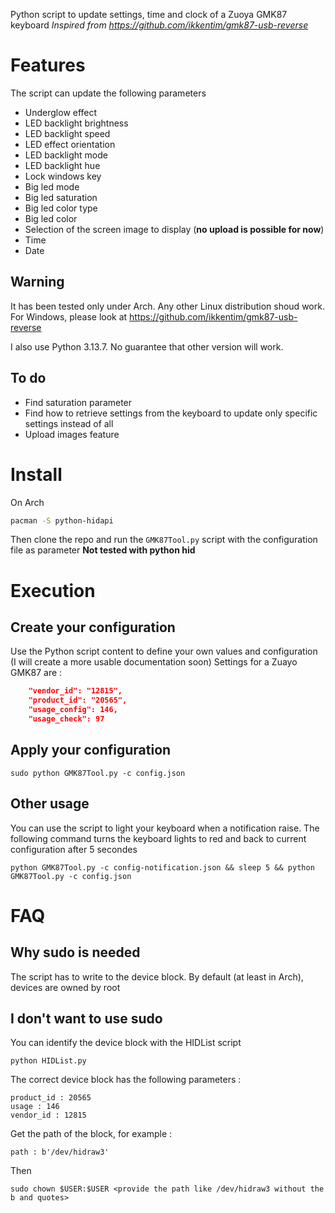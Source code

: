 Python script to update settings, time and clock of a Zuoya GMK87 keyboard
*Inspired from https://github.com/ikkentim/gmk87-usb-reverse*

# Features
The script can update the following parameters
* Underglow effect
* LED backlight brightness
* LED backlight speed
* LED effect orientation
* LED backlight mode
* LED backlight hue
* Lock windows key
* Big led mode
* Big led saturation
* Big led color type
* Big led color
* Selection of the screen image to display (**no upload is possible for now**)
* Time
* Date

## Warning
It has been tested only under Arch. Any other Linux distribution shoud work.
For Windows, please look at https://github.com/ikkentim/gmk87-usb-reverse

I also use Python 3.13.7. No guarantee that other version will work.

## To do
* Find saturation parameter
* Find how to retrieve settings from the keyboard to update only specific settings instead of all
* Upload images feature

# Install

On Arch
```bash
pacman -S python-hidapi
```
Then clone the repo and run the `GMK87Tool.py` script with the configuration file as parameter
**Not tested with python hid**


# Execution
## Create your configuration
Use the Python script content to define your own values and configuration (I will create a more usable documentation soon)
Settings for a Zuayo GMK87 are :
```json
    "vendor_id": "12815",
    "product_id": "20565",
    "usage_config": 146,
    "usage_check": 97
```

## Apply your configuration
```
sudo python GMK87Tool.py -c config.json
```
## Other usage
You can use the script to light your keyboard when a notification raise. The following command turns the keyboard lights to red and back to current configuration after 5 secondes
```
python GMK87Tool.py -c config-notification.json && sleep 5 && python GMK87Tool.py -c config.json
```

# FAQ
## Why sudo is needed
The script has to write to the device block. By default (at least in Arch), devices are owned by root

## I don't want to use sudo
You can identify the device block with the HIDList script
```
python HIDList.py
```
The correct device block has the following parameters :
```
product_id : 20565
usage : 146
vendor_id : 12815
```
Get the path of the block, for example :
```
path : b'/dev/hidraw3'
```
Then 
```
sudo chown $USER:$USER <provide the path like /dev/hidraw3 without the b and quotes>
```
